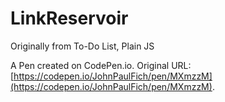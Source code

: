 # LinkReservoir

Originally from To-Do List, Plain JS

A Pen created on CodePen.io. Original URL: [https://codepen.io/JohnPaulFich/pen/MXmzzM](https://codepen.io/JohnPaulFich/pen/MXmzzM).


